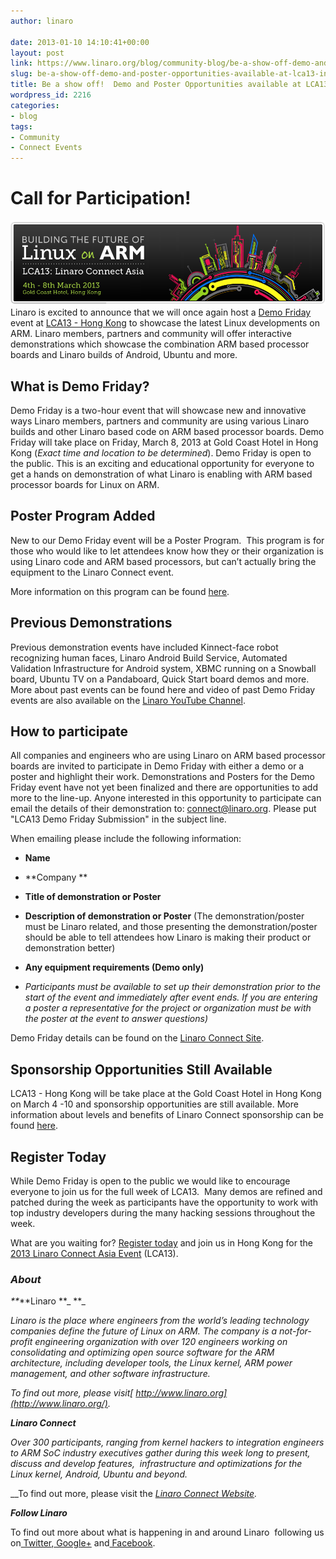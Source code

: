 ```yaml
---
author: linaro

date: 2013-01-10 14:10:41+00:00
layout: post
link: https://www.linaro.org/blog/community-blog/be-a-show-off-demo-and-poster-opportunities-available-at-lca13-in-hong-kong/
slug: be-a-show-off-demo-and-poster-opportunities-available-at-lca13-in-hong-kong
title: Be a show off!  Demo and Poster Opportunities available at LCA13 in Hong Kong
wordpress_id: 2216
categories:
- blog
tags:
- Community
- Connect Events
---
```


# Call for Participation!


[![](/assets/blog/lca13.png)](http://www.linaro.org/connect)Linaro is excited to announce that we will once again host a [Demo Friday](http://www.linaro.org/connect/demo-friday) event at [LCA13 - Hong Kong](http://www.linaro.org/connect) to showcase the latest Linux developments on ARM. Linaro members, partners and community will offer interactive demonstrations which showcase the combination ARM based processor boards and Linaro builds of Android, Ubuntu and more.


## What is Demo Friday?


Demo Friday is a two-hour event that will showcase new and innovative ways Linaro members, partners and community are using various Linaro builds and other Linaro based code on ARM based processor boards. Demo Friday will take place on Friday, March 8, 2013 at Gold Coast Hotel in Hong Kong (_Exact time and location to be determined_). Demo Friday is open to the public. This is an exciting and educational opportunity for everyone to get a hands on demonstration of what Linaro is enabling with ARM based processor boards for Linux on ARM.


## Poster Program Added


New to our Demo Friday event will be a Poster Program.  This program is for those who would like to let attendees know how they or their organization is using Linaro code and ARM based processors, but can’t actually bring the equipment to the Linaro Connect event.

More information on this program can be found [here](http://www.linaro.org/connect/demo-friday).


## Previous Demonstrations


Previous demonstration events have included Kinnect-face robot recognizing human faces, Linaro Android Build Service, Automated Validation Infrastructure for Android system, XBMC running on a Snowball board, Ubuntu TV on a Pandaboard, Quick Start board demos and more. More about past events can be found here and video of past Demo Friday events are also available on the [Linaro YouTube Channel](http://www.youtube.com/user/linaroorg).


## How to participate


All companies and engineers who are using Linaro on ARM based processor boards are invited to participate in Demo Friday with either a demo or a poster and highlight their work. Demonstrations and Posters for the Demo Friday event have not yet been finalized and there are opportunities to add more to the line-up. Anyone interested in this opportunity to participate can email the details of their demonstration to: [connect@linaro.org](mailto:connect@linaro.org). Please put "LCA13 Demo Friday Submission" in the subject line.

When emailing please include the following information:




  * **Name**


  * **Company
**


  * **Title of demonstration or Poster**


  * **Description of demonstration or Poster** (The demonstration/poster must be Linaro related, and those presenting the demonstration/poster should be able to tell attendees how Linaro is making their product or demonstration better)


  * **Any equipment requirements (Demo only)**


  * _Participants must be available to set up their demonstration prior to the start of the event and immediately after event ends. If you are entering a poster a representative for the project or organization must be with the poster at the event to answer questions)_


Demo Friday details can be found on the [Linaro Connect Site](http://www.linaro.org/connect/demo-friday).


## Sponsorship Opportunities Still Available


LCA13 - Hong Kong will be take place at the Gold Coast Hotel in Hong Kong on March 4 -10 and sponsorship opportunities are still available. More information about levels and benefits of Linaro Connect sponsorship can be found [here](http://www.linaro.org/connect/sponsorship).


## Register Today


While Demo Friday is open to the public we would like to encourage everyone to join us for the full week of LCA13.  Many demos are refined and patched during the week as participants have the opportunity to work with top industry developers during the many hacking sessions throughout the week.

What are you waiting for? [Register today](http://linaro.eventbrite.co.uk/) and join us in Hong Kong for the [2013 Linaro Connect Asia Event](http://www.linaro.org/2012/12/19/registration-opens-for-linaro-connect-asia-2013-book-early/) (LCA13).


### **_About_**


_**_**Linaro **_
**_

_Linaro is the place where engineers from the world’s leading technology companies define the future of Linux on ARM. The company is a not-for-profit engineering organization with over 120 engineers working on consolidating and optimizing open source software for the ARM architecture, including developer tools, the Linux kernel, ARM power management, and other software infrastructure._

_To find out more, please visit[ http://www.linaro.org](http://www.linaro.org/)._

_**Linaro Connect**_

_Over 300 participants, ranging from kernel hackers to integration engineers to ARM SoC industry executives gather during this week long to present, discuss and develop features,  infrastructure and optimizations for the Linux kernel, Android, Ubuntu and beyond._

__To find out more, please visit the _[ Linaro Connect Website](http://connect.linaro.org/)._

_**Follow Linaro**_

To find out more about what is happening in and around Linaro  following us on[ Twitter](https://twitter.com/LinaroOrg),[ Google+](https://plus.google.com/112814496864921562564/posts) and[ Facebook](https://www.facebook.com/LinaroOrg).
